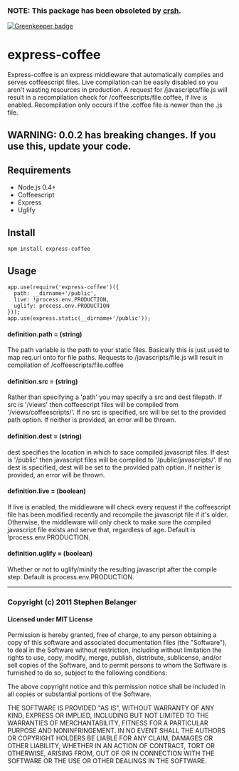 ### NOTE: This package has been obsoleted by [crsh](http://github.com/qard/crsh).

[![Greenkeeper badge](https://badges.greenkeeper.io/Qard/express-coffee.svg)](https://greenkeeper.io/)

# express-coffee
Express-coffee is an express middleware that automatically compiles and serves coffeescript files. Live compilation can be easily disabled so you aren't wasting resources in production. A request for /javascripts/file.js will result in a recompilation check for /coffeescripts/file.coffee, if live is enabled. Recompilation only occurs if the .coffee file is newer than the .js file.

## WARNING: 0.0.2 has breaking changes. If you use this, update your code.

## Requirements
* Node.js 0.4+
* Coffeescript
* Express
* Uglify

## Install

    npm install express-coffee

## Usage

    app.use(require('express-coffee')({
      path: __dirname+'/public',
      live: !process.env.PRODUCTION,
      uglify: process.env.PRODUCTION
    }));
    app.use(express.static(__dirname+'/public'));

#### definition.path = (string)
The path variable is the path to your static files. Basically this is just used to map req.url onto for file paths. Requests to /javascripts/file.js will result in compilation of /coffeescripts/file.coffee

#### definition.src = (string)
Rather than specifying a 'path' you may specify a src and dest filepath.  If src is '/views' then coffeescript files will be compiled from '/views/coffeescripts/'.  If no src is specified, src will be set to the provided path option.  If neither is provided, an error will be thrown.

#### definition.dest = (string)
dest specifies the location in which to sace compiled javascript files.  If dest is '/public' then javascript files will be compiled to '/public/javascripts/'.  If no dest is specified, dest will be set to the provided path option.  If neither is provided, an error will be thrown.

#### definition.live = (boolean)
If live is enabled, the middleware will check every request if the coffeescript file has been modified recently and recompile the javascript file if it's older. Otherwise, the middleware will only check to make sure the compiled javascript file exists and serve that, regardless of age. Default is !process.env.PRODUCTION.

#### definition.uglify = (boolean)
Whether or not to uglify/minify the resulting javascript after the compile step. Default is process.env.PRODUCTION.

---

### Copyright (c) 2011 Stephen Belanger
#### Licensed under MIT License

Permission is hereby granted, free of charge, to any person obtaining a copy of this software and associated documentation files (the "Software"), to deal in the Software without restriction, including without limitation the rights to use, copy, modify, merge, publish, distribute, sublicense, and/or sell copies of the Software, and to permit persons to whom the Software is furnished to do so, subject to the following conditions:

The above copyright notice and this permission notice shall be included in all copies or substantial portions of the Software.

THE SOFTWARE IS PROVIDED "AS IS", WITHOUT WARRANTY OF ANY KIND, EXPRESS OR IMPLIED, INCLUDING BUT NOT LIMITED TO THE WARRANTIES OF MERCHANTABILITY, FITNESS FOR A PARTICULAR PURPOSE AND NONINFRINGEMENT. IN NO EVENT SHALL THE AUTHORS OR COPYRIGHT HOLDERS BE LIABLE FOR ANY CLAIM, DAMAGES OR OTHER LIABILITY, WHETHER IN AN ACTION OF CONTRACT, TORT OR OTHERWISE, ARISING FROM, OUT OF OR IN CONNECTION WITH THE SOFTWARE OR THE USE OR OTHER DEALINGS IN THE SOFTWARE.